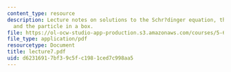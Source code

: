 ```yaml
---
content_type: resource
description: Lecture notes on solutions to the Schr?dinger equation, the free particle,
  and the particle in a box.
file: https://ol-ocw-studio-app-production.s3.amazonaws.com/courses/5-61-physical-chemistry-fall-2007/d62316917bf39c5fc1981ced7c998aa5_lecture7.pdf
file_type: application/pdf
resourcetype: Document
title: lecture7.pdf
uid: d6231691-7bf3-9c5f-c198-1ced7c998aa5
---
```

